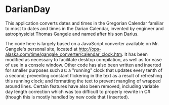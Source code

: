 # DarianDay

This application converts dates and times in the Gregorian Calendar familiar to most to dates and times in the Darian Calendar, invented by engineer and astrophysicist Thomas Gangele and named after his son Darius.

The code here is largely based on a JavaScript converter available on Mr. Gangele's personal site, located at http://ops-alaska.com/time/gangale_converter/calendar_clock.htm. It has been modified as necessary to facilitate desktop compilation, as well as for ease of use in a console window. Other code has also been written and inserted for smaller purposes such as: a "running" clock that updates every tenth of a second; preventing constant flickering in the text as a result of refreshing this running clock; and formatting the text to prevent mangling of wrapped around lines. Certain features have also been removed, including variable day length correction which was too difficult to properly rewrite in C# (though this is mostly handled by new code that I inserted).
